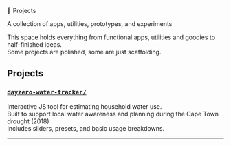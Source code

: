 🧪 Projects

A collection of apps, utilities, prototypes, and experiments

This space holds everything from functional apps, utilities and goodies to half-finished ideas.  
Some projects are polished, some are just scaffolding. 

## Projects

### [`dayzero-water-tracker/`](/dayzero-water-tracker)

Interactive JS tool for estimating household water use.  
Built to support local water awareness and planning during the Cape Town drought (2018)  
Includes sliders, presets, and basic usage breakdowns.

---



